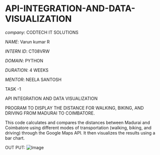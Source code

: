 # API-INTEGRATION-AND-DATA-VISUALIZATION
*company*: CODTECH IT SOLUTIONS

*NAME*: Varun kumar R

*INTERN ID*: CT08VRW

*DOMAIN*: PYTHON

*DURATION*: 4 WEEKS

*MENTOR*: NEELA SANTOSH

TASK -1

API INTEGRATION AND DATA VISUALIZATION

PROGRAM TO DISPLAY THE DISTANCE FOR WALKING, BIKING, AND DRIVING FROM MADURAI TO COIMBATORE.

This code calculates and compares the distances between Madurai and Coimbatore using different modes of transportation (walking, biking, and driving) through the Google Maps API. It then visualizes the results using a bar chart.

OUT PUT:
![Image](https://github.com/user-attachments/assets/bad28d1f-5621-4fc6-87a4-550bd0c00377)
